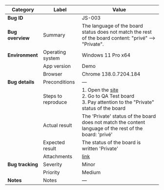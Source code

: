 | **Category** | **Label** | **Value** |
|---|---|---|
| **Bug ID** | | JS-003 |
| **Bug overview** | Summary | The language of the board status does not match the rest of the board content: "privé" --> "Private". |
| **Environment** | Operating system | Windows 11 Pro x64 |
|  | App version | Demo |
|  | Browser | Chrome 138.0.7204.184 |
| **Bug details** | Preconditions | — |
|  | Steps to reproduce | 1. Open the [site](https://mate-academy-images.s3.eu-central-1.amazonaws.com/c8907025538486ce4c46981003fc83bc_da130fe234.png)<br>2. Go to QA Test board<br>3. Pay attention to the "Private" status of the board |
|  | Actual result | The 'Private' status of the board does not match the content language of the rest of the board: 'privé' |
|  | Expected result | The status of the board is written 'Private' |
|  | Attachments | [link]() |
| **Bug tracking** | Severity | Minor |
|  | Priority | Medium |
| **Notes** | Notes | — |